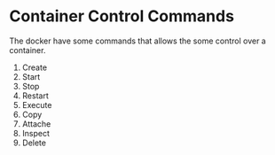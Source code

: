 # Container Control Commands

The docker have some commands that allows the some control over a container.

1. Create
2. Start
3. Stop
4. Restart
5. Execute
6. Copy
7. Attache
8. Inspect
9. Delete

